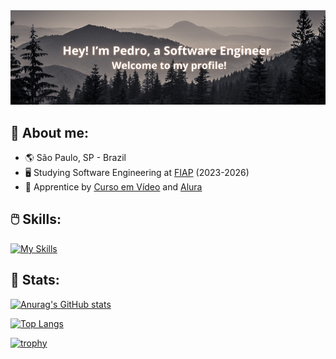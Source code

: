 <img src="./wallpaper1.jpg">

## 📙 About me:

* :earth_americas: São Paulo, SP - Brazil
* :desktop_computer: Studying Software Engineering at [FIAP](https://www.fiap.com.br/) (2023-2026)
* :seedling: Apprentice by [Curso em Vídeo](https://www.cursoemvideo.com/) and [Alura](https://www.alura.com.br/)

## 🖱️ Skills:

[![My Skills](https://skillicons.dev/icons?i=html,css,js,react,py,arduino,vite)](https://skillicons.dev)

## 🌲 Stats:

[![Anurag's GitHub stats](https://github-readme-stats.vercel.app/api?username=PB369&hide=stars&show_icons=true&theme=react&bg_color=000000&custom_title=My+Profile+Status)](https://github.com/anuraghazra/github-readme-stats)

[![Top Langs](https://github-readme-stats.vercel.app/api/top-langs/?username=PB369&langs_count=8&layout=compact&bg_color=000000&text_color=ffffff&title_color=ffffff)](https://github.com/anuraghazra/github-readme-stats)

[![trophy](https://github-profile-trophy.vercel.app/?username=PB369&theme=darkhub&column=4&margin-w=15&margin-h=10&no-bg=true)](https://github.com/ryo-ma/github-profile-trophy)
